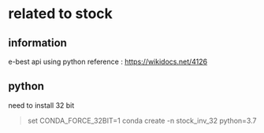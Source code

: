 # related to stock
## information
e-best api using python
reference : https://wikidocs.net/4126
## python
need to install 32 bit

>set CONDA_FORCE_32BIT=1
>conda create -n stock_inv_32 python=3.7